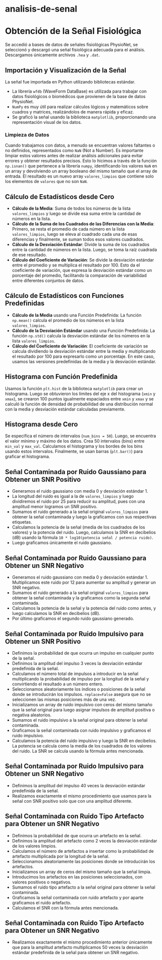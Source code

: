 # analisis-de-senal
# Obtención de la Señal Fisiológica

Se accedió a bases de datos de señales fisiológicas PhysioNet, se seleccionó y descargó una señal fisiológica adecuada para el análisis. Descargamos únicamente archivos `.hea` y `.dat`.

## Importación y Visualización de la Señal

La señal fue importada en Python utilizando bibliotecas estándar.

- La librería `wfdb` (WaveForm DataBase) es utilizada para trabajar con datos fisiológicos o biomédicos que provienen de la base de datos PhysioNet.
- `NumPy` es muy útil para realizar cálculos lógicos y matemáticos sobre cuadros y matrices, realizándolos de manera rápida y eficaz.
- Se graficó la señal usando la biblioteca `matplotlib`, proporcionando una representación visual de los datos.

### Limpieza de Datos

Cuando trabajamos con datos, a menudo se encuentran valores faltantes o no definidos, representados como `NaN` (Not a Number). Es importante limpiar estos valores antes de realizar análisis adicionales para evitar errores y obtener resultados precisos. Esto lo hicimos a través de la función `np.isnan()` que pertenece a la librería `numpy`, identificando los valores `NaN` en un array y devolviendo un array booleano del mismo tamaño que el array de entrada. El resultado es un nuevo array `valores_limpios` que contiene solo los elementos de `valores` que no son `NaN`.

## Cálculo de Estadísticos desde Cero

- **Cálculo de la Media**: Suma de todos los números de la lista `valores_limpios` y luego se divide esa suma entre la cantidad de números en la lista.
- **Cálculo de la Suma de los Cuadrados de las Diferencias con la Media**: Primero, se resta el promedio de cada número en la lista `valores_limpios`, luego se eleva al cuadrado cada una de esas diferencias y finalmente, se suman todos esos valores cuadrados.
- **Cálculo de la Desviación Estándar**: Divide la suma de los cuadrados entre la cantidad de números en la lista. Luego, se toma la raíz cuadrada de ese resultado.
- **Cálculo del Coeficiente de Variación**: Se divide la desviación estándar entre el promedio y se multiplica el resultado por 100. Esto da el coeficiente de variación, que expresa la desviación estándar como un porcentaje del promedio, facilitando la comparación de variabilidad entre diferentes conjuntos de datos.

## Cálculo de Estadísticos con Funciones Predefinidas

- **Cálculo de la Media** usando una Función Predefinida: La función `np.mean()` calcula el promedio de los números en la lista `valores_limpios`.
- **Cálculo de la Desviación Estándar** usando una Función Predefinida: La función `np.std()` calcula la desviación estándar de los números en la lista `valores_limpios`.
- **Cálculo del Coeficiente de Variación**: El coeficiente de variación se calcula dividiendo la desviación estándar entre la media y multiplicando el resultado por 100 para expresarlo como un porcentaje. En este caso, usamos las versiones predefinidas de la media y la desviación estándar.

## Histograma con Función Predefinida

Usamos la función `plt.hist` de la biblioteca `matplotlib` para crear un histograma. Luego se obtuvieron los límites del eje x del histograma (`xmin` y `xmax`), se crearon 100 puntos igualmente espaciados entre `xmin` y `xmax` y se calculó la función de densidad de probabilidad de una distribución normal con la media y desviación estándar calculadas previamente.

## Histograma desde Cero

Se especifica el número de intervalos (`num_bins = 50`). Luego, se encuentra el valor mínimo y máximo de los datos. Crea 50 intervalos (bins) entre `min_val` y `max_val`. Calculamos el histograma y los bordes de los bins usando estos intervalos. Finalmente, se usan barras (`plt.bar()`) para graficar el histograma.

## Señal Contaminada por Ruido Gaussiano para Obtener un SNR Positivo

- Generamos el ruido gaussiano con media 0 y desviación estándar 1.
- La longitud del ruido es igual a la de `valores_limpios` y luego dividiremos el ruido por 25 para reducir su amplitud, pues con una amplitud menor logramos un SNR positivo.
- Sumamos el ruido generado a la señal original `valores_limpios` para obtener la señal contaminada y luego la graficamos con sus respectivas etiquetas.
- Calculamos la potencia de la señal (media de los cuadrados de los valores) y la potencia del ruido. Luego, calculamos la SNR en decibelios (dB) usando la fórmula `10 * log10(potencia señal / potencia ruido)`.
- Luego graficamos únicamente el ruido gaussiano.

## Señal Contaminada por Ruido Gaussiano para Obtener un SNR Negativo

- Generamos el ruido gaussiano con media 0 y desviación estándar 1. Multiplicamos este ruido por 12 para aumentar su amplitud y generar un SNR negativo.
- Sumamos el ruido generado a la señal original `valores_limpios` para obtener la señal contaminada y la graficamos como la segunda señal contaminada.
- Calculamos la potencia de la señal y la potencia del ruido como antes, y luego calculamos la SNR en decibelios (dB).
- Por último graficamos el segundo ruido gaussiano generado.

## Señal Contaminada por Ruido Impulsivo para Obtener un SNR Positivo

- Definimos la probabilidad de que ocurra un impulso en cualquier punto de la señal.
- Definimos la amplitud del impulso 3 veces la desviación estándar predefinida de la señal.
- Calculamos el número total de impulsos a introducir en la señal multiplicando la probabilidad de impulso por la longitud de la señal y convirtiendo el resultado a un número entero.
- Seleccionamos aleatoriamente los índices o posiciones de la señal donde se introducirán los impulsos. `replace=False` asegura que no se seleccionen las mismas posiciones más de una vez.
- Inicializamos un array de ruido impulsivo con ceros del mismo tamaño que la señal original para luego asignar impulsos de amplitud positiva o negativa aleatorios.
- Sumamos el ruido impulsivo a la señal original para obtener la señal contaminada.
- Graficamos la señal contaminada con ruido impulsivo y graficamos el ruido impulsivo.
- Calculamos la potencia del ruido impulsivo y luego la SNR en decibelios. La potencia se calcula como la media de los cuadrados de los valores del ruido. La SNR se calcula usando la fórmula antes mencionada.

## Señal Contaminada por Ruido Impulsivo para Obtener un SNR Negativo

- Definimos la amplitud del impulso 40 veces la desviación estándar predefinida de la señal.
- Realizamos exactamente el mismo procedimiento que usamos para la señal con SNR positivo solo que con una amplitud diferente.

## Señal Contaminada con Ruido Tipo Artefacto para Obtener un SNR Negativo

- Definimos la probabilidad de que ocurra un artefacto en la señal.
- Definimos la amplitud del artefacto como 2 veces la desviación estándar de los valores limpios.
- Calculamos el número de artefactos a insertar como la probabilidad de artefacto multiplicada por la longitud de la señal.
- Seleccionamos aleatoriamente las posiciones donde se introducirán los artefactos.
- Inicializamos un array de ceros del mismo tamaño que la señal limpia.
- Introducimos los artefactos en las posiciones seleccionados, con valores positivos o negativos.
- Sumamos el ruido tipo artefacto a la señal original para obtener la señal contaminada.
- Graficamos la señal contaminada con ruido artefacto y por aparte graficamos el ruido artefacto.
- Calculamos el SNR con la fórmula antes mencionada.

## Señal Contaminada con Ruido Tipo Artefacto para Obtener un SNR Negativo

- Realizamos exactamente el mismo procedimiento anterior únicamente que para la amplitud artefacto multiplicamos 50 veces la desviación estándar predefinida de la señal para obtener un SNR negativo.
